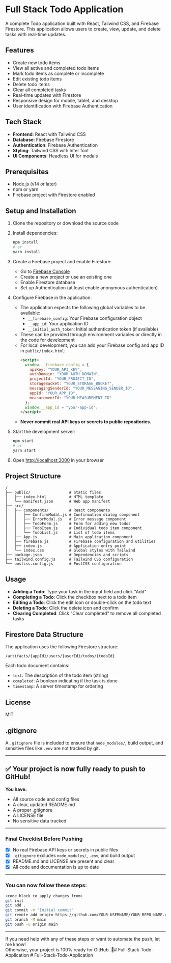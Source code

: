 # Full Stack Todo Application

A complete Todo application built with React, Tailwind CSS, and Firebase Firestore. This application allows users to create, view, update, and delete tasks with real-time updates.

## Features

- Create new todo items
- View all active and completed todo items
- Mark todo items as complete or incomplete
- Edit existing todo items
- Delete todo items
- Clear all completed tasks
- Real-time updates with Firestore
- Responsive design for mobile, tablet, and desktop
- User identification with Firebase Authentication

## Tech Stack

- **Frontend**: React with Tailwind CSS
- **Database**: Firebase Firestore
- **Authentication**: Firebase Authentication
- **Styling**: Tailwind CSS with Inter font
- **UI Components**: Headless UI for modals

## Prerequisites

- Node.js (v14 or later)
- npm or yarn
- Firebase project with Firestore enabled

## Setup and Installation

1. Clone the repository or download the source code

2. Install dependencies:
   ```bash
   npm install
   # or
   yarn install
   ```

3. Create a Firebase project and enable Firestore:
   - Go to [Firebase Console](https://console.firebase.google.com/)
   - Create a new project or use an existing one
   - Enable Firestore database
   - Set up Authentication (at least enable anonymous authentication)

4. Configure Firebase in the application:
   - The application expects the following global variables to be available:
     - `__firebase_config`: Your Firebase configuration object
     - `__app_id`: Your application ID
     - `__initial_auth_token`: Initial authentication token (if available)
   - These can be provided through environment variables or directly in the code for development
   - For local development, you can add your Firebase config and app ID in `public/index.html`:
     ```html
     <script>
       window.__firebase_config = {
         apiKey: "YOUR_API_KEY",
         authDomain: "YOUR_AUTH_DOMAIN",
         projectId: "YOUR_PROJECT_ID",
         storageBucket: "YOUR_STORAGE_BUCKET",
         messagingSenderId: "YOUR_MESSAGING_SENDER_ID",
         appId: "YOUR_APP_ID",
         measurementId: "YOUR_MEASUREMENT_ID"
       };
       window.__app_id = "your-app-id";
     </script>
     ```
   - **Never commit real API keys or secrets to public repositories.**

5. Start the development server:
   ```bash
   npm start
   # or
   yarn start
   ```

6. Open [http://localhost:3000](http://localhost:3000) in your browser

## Project Structure

```
/
├── public/                 # Static files
│   ├── index.html          # HTML template
│   └── manifest.json       # Web app manifest
├── src/
│   ├── components/         # React components
│   │   ├── ConfirmModal.js # Confirmation dialog component
│   │   ├── ErrorModal.js   # Error message component
│   │   ├── TodoForm.js     # Form for adding new todos
│   │   ├── TodoItem.js     # Individual todo item component
│   │   └── TodoList.js     # List of todo items
│   ├── App.js              # Main application component
│   ├── firebase.js         # Firebase configuration and utilities
│   ├── index.js            # Application entry point
│   └── index.css           # Global styles with Tailwind
├── package.json            # Dependencies and scripts
├── tailwind.config.js      # Tailwind CSS configuration
└── postcss.config.js       # PostCSS configuration
```

## Usage

- **Adding a Todo**: Type your task in the input field and click "Add"
- **Completing a Todo**: Click the checkbox next to a todo item
- **Editing a Todo**: Click the edit icon or double-click on the todo text
- **Deleting a Todo**: Click the delete icon and confirm
- **Clearing Completed**: Click "Clear completed" to remove all completed tasks

## Firestore Data Structure

The application uses the following Firestore structure:

```
/artifacts/{appId}/users/{userId}/todos/{todoId}
```

Each todo document contains:
- `text`: The description of the todo item (string)
- `completed`: A boolean indicating if the task is done
- `timestamp`: A server timestamp for ordering

## License

MIT

## .gitignore

A `.gitignore` file is included to ensure that `node_modules/`, build output, and sensitive files like `.env` are not tracked by git.

---

## ✅ Your project is now fully ready to push to GitHub!

**You have:**
- All source code and config files
- A clear, updated README.md
- A proper .gitignore
- A LICENSE file
- No sensitive data tracked

---

### **Final Checklist Before Pushing**
- [x] No real Firebase API keys or secrets in public files
- [x] `.gitignore` excludes `node_modules/`, `.env`, and build output
- [x] README.md and LICENSE are present and clear
- [x] All code and documentation is up to date

---

### **You can now follow these steps:**
```sh
<code_block_to_apply_changes_from>
git init
git add .
git commit -m "Initial commit"
git remote add origin https://github.com/YOUR-USERNAME/YOUR-REPO-NAME.git
git branch -M main
git push -u origin main
```

---

If you need help with any of these steps or want to automate the push, let me know!  
Otherwise, your project is 100% ready for GitHub. 🚀#   F u l l - S t a c k - T o d o - A p p l i c a t i o n  
 #   F u l l - S t a c k - T o d o - A p p l i c a t i o n  
 